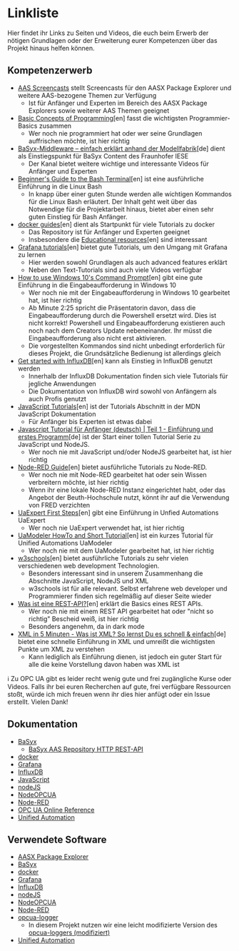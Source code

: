 # Linkliste
Hier findet ihr Links zu Seiten und Videos, die euch beim Erwerb der nötigen Grundlagen oder der Erweiterung eurer Kompetenzen über das Projekt hinaus helfen können.

## Kompetenzerwerb 
* [AAS Screencasts](https://admin-shell-io.com/screencasts/) stellt Screencasts für den AASX Package Explorer und weitere AAS-bezogene Themen zur Verfügung
  * Ist für Anfänger und Experten im Bereich des AASX Package Explorers sowie weiterer AAS Themen geeignet
* [Basic Concepts of Programming](https://www.youtube.com/watch?v=quW5dAGpXiU)[en] fasst die wichtigsten Programmier-Basics zusammen
  * Wer noch nie programmiert hat oder wer seine Grundlagen auffrischen möchte, ist hier richtig
* [BaSyx-Middleware – einfach erklärt anhand der Modellfabrik](https://www.youtube.com/watch?v=bMY8FLhjjRI)[de] dient als Einstiegspunkt für BaSyx Content des Fraunhofer IESE
  * Der Kanal bietet weitere wichtige und interessante Videos für Anfänger und Experten
* [Beginner's Guide to the Bash Terminal](https://www.youtube.com/watch?v=oxuRxtrO2Ag&t=2712s)[en] ist eine ausführliche Einführung in die Linux Bash
  * In knapp über einer guten Stunde werden alle wichtigen Kommandos für die Linux Bash erläutert. Der Inhalt geht weit über das Notwendige für die Projektarbeit hinaus, bietet aber einen sehr guten Einstieg für Bash Anfänger. 
* [docker guides](https://docs.docker.com/get-started/overview/)[en] dient als Startpunkt für viele Tutorials zu docker
  * Das Repository ist für Anfänger und Experten geeignet
  * Insbesondere die [Educational resources](https://docs.docker.com/get-started/resources/)[en] sind interessant
* [Grafana tutorials](https://grafana.com/tutorials/)[en] bietet gute Tutorials, um den Umgang mit Grafana zu lernen
  * Hier werden sowohl Grundlagen als auch advanced features erklärt
  * Neben den Text-Tutorials sind auch viele Videos verfügbar
* [How to use Windows 10's Command Prompt](https://www.youtube.com/watch?v=AF2q81CxYFI)[en] gibt eine gute Einführung in die Eingabeaufforderung in Windows 10
  * Wer noch nie mit der Eingabeaufforderung in Windows 10 gearbeitet hat, ist hier richtig
  * Ab Minute 2:25 spricht die Präsentatorin davon, dass die Eingabeaufforderung durch die Powershell ersetzt wird. Dies ist nicht korrekt! Powershell und Eingabeaufforderung existieren auch noch nach dem Creators Update nebeneinander. Ihr müsst die Eingabeaufforderung also nicht erst aktivieren.
  * Die vorgestellten Kommandos sind nicht unbedingt erforderlich für dieses Projekt, die Grundsätzliche Bedienung ist allerdings gleich
* [Get started with InfluxDB](https://docs.influxdata.com/influxdb/v2.0/get-started/)[en] kann als Einstieg in InfluxDB genutzt werden
  * Innerhalb der InfluxDB Dokumentation finden sich viele Tutorials für jegliche Anwendungen
  * Die Dokumentation von InfluxDB wird sowohl von Anfängern als auch Profis genutzt
* [JavaScript Tutorials](https://developer.mozilla.org/en-US/docs/Web/JavaScript)[en] ist der Tutorials Abschnitt in der MDN JavaScript Dokumentation
  * Für Anfänger bis Experten ist etwas dabei
* [Javascript Tutorial für Anfänger (deutsch) | Teil 1 - Einführung und erstes Programm](https://www.youtube.com/watch?v=KiI9pUzx98w)[de] ist der Start einer tollen Tutorial Serie zu JavaScript und NodeJS.
  * Wer noch nie mit JavaScript und/oder NodeJS gearbeitet hat, ist hier richtig
* [Node-RED Guide](http://noderedguide.com/)[en] bietet ausführliche Tutorials zu Node-RED.
  * Wer noch nie mit Node-RED gearbeitet hat oder sein Wissen verbreitern möchte, ist hier richtig
  * Wenn ihr eine lokale Node-RED Instanz eingerichtet habt, oder das Angebot der Beuth-Hochschule nutzt, könnt ihr auf die Verwendung von FRED verzichten
* [UaExpert First Steps](http://documentation.unified-automation.com/uaexpert/1.4.0/html/first_steps.html)[en] gibt eine Einführung in Unfied Automations UaExpert
  * Wer noch nie UaExpert verwendet hat, ist hier richtig
* [UaModeler HowTo and Short Tutorial](http://documentation.unified-automation.com/uamodeler/1.3.0/html/howto.html)[en] ist ein kurzes Tutorial für Unified Automations UaModeler
  * Wer noch nie mit dem UaModeler gearbeitet hat, ist hier richtig
* [w3schools](https://www.w3schools.com/)[en] bietet ausführliche Tutorials zu sehr vielen verschiedenen web development Technologien.
  * Besonders interessant sind in unserem Zusammenhang die Abschnitte JavaScript, NodeJS und XML
  * w3schools ist für alle relevant. Selbst erfahrene web developer und Programmierer finden sich regelmäßig auf dieser Seite wieder
* [Was ist eine REST-API?](https://www.youtube.com/watch?v=lsMQRaeKNDk)[en] erklärt die Basics eines REST APIs.
  * Wer noch nie mit einem REST API gearbeitet hat oder "nicht so richtig" Bescheid weiß, ist hier richtig
  * Besonders angenehm, da in dark mode
* [XML in 5 Minuten - Was ist XML? So lernst Du es schnell & einfach](https://www.youtube.com/watch?v=RkLu9TO2V2U)[de] bietet eine schnelle Einführung in XML und umreißt die wichtigsten Punkte um XML zu verstehen
  * Kann lediglich als Einführung dienen, ist jedoch ein guter Start für alle die keine Vorstellung davon haben was XML ist

:information_source: Zu OPC UA gibt es leider recht wenig gute und frei zugängliche Kurse oder Videos. Falls ihr bei euren Recherchen auf gute, frei verfügbare Ressourcen stoßt, würde ich mich freuen wenn ihr dies hier anfügt oder ein Issue erstellt. Vielen Dank!

## Dokumentation
* [BaSyx](https://wiki.eclipse.org/BaSyx_/_Documentation)
  * [BaSyx AAS Repository HTTP REST-API](https://app.swaggerhub.com/apis/BaSyx/basyx_asset_administration_shell_repository_http_rest_api/v1)
* [docker](https://docs.docker.com/)
* [Grafana](https://grafana.com/docs/)
* [InfluxDB](https://docs.influxdata.com/influxdb/v2.0/)
* [JavaScript](https://developer.mozilla.org/en-US/docs/Web/JavaScript/Reference)
* [nodeJS](https://nodejs.org/en/docs/)
* [NodeOPCUA](https://node-opcua.github.io/api_doc/2.32.0/index.html)
* [Node-RED](https://nodered.org/docs/)
* [OPC UA Online Reference](https://reference.opcfoundation.org/)
* [Unified Automation](https://documentation.unified-automation.com/runtime.html)

## Verwendete Software
* [AASX Package Explorer](https://github.com/admin-shell-io/aasx-package-explorer)
* [BaSyx](https://www.eclipse.org/basyx/)
* [docker](https://www.docker.com/)
* [Grafana](https://grafana.com/)
* [InfluxDB](https://www.influxdata.com/)
* [nodeJS](https://nodejs.org/en/)
* [NodeOPCUA](https://node-opcua.github.io/)
* [Node-RED](https://nodered.org/)
* [opcua-logger](https://github.com/coussej/node-opcua-logger)
  * In diesem Projekt nutzen wir eine leicht modifizierte Version des [opcua-loggers (modifiziert)](https://github.com/Eichi87/node-opcua-logger)
* [Unified Automation](https://www.unified-automation.com/)
